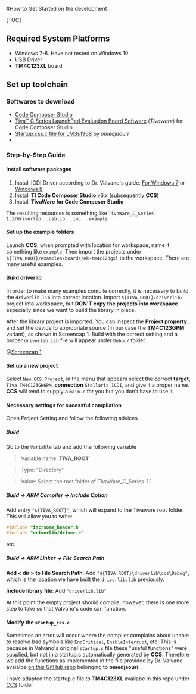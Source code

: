 #How to Get Started on the development

[TOC]

## Required System Platforms
- Windows 7-8. Have not tested on Windows 10.
- USB Driver
- **TM4C123XL** board

## Set up toolchain
### Softwares to download
- [Code Composer Studio](http://www.ti.com/tool/ccstudio)
- [Tiva™ C Series LaunchPad Evaluation Board Software](http://www.ti.com/tool/sw-ek-tm4c123gxl) (*Tivaware*) for Code Composer Studio
- [Startup.css.c file for LM3s1968](https://raw.githubusercontent.com/omedjaouri/EE319K/master/Lab%201/ccs/startup_ccsValvanoWare.c) by *omedjaouri*
- 

### Step-by-Step Guide

#### Install software packages
1. Install ICDI Driver according to Dr. Valvano's guide. [For Windows 7](http://users.ece.utexas.edu/~valvano/edX/InstallDrivers7.htm) or [Windows 8](http://users.ece.utexas.edu/%7Evalvano/edX/InstallDrivers8.htm)
2. Install **TI Code Composer Studio** v6.x (subsequently **CCS**)
3. Install **TivaWare for Code Composer Studio**

The resulting resources is something like `TivaWare_C_Series-1.1/driverlib...usblib...inc...example`

#### Set up the example folders
Launch **CCS**, when prompted with location for workspace, name it something like `example`. Then import the projects under `${TIVA_ROOT}/examples/boards/ek-tm4c123gxl` to the workspace. There are many useful examples.

#### Build driverlib
In order to make many examples compile correctly, it is necessary to build the `driverlib.lib` into correct location. Import `${TIVA_ROOT}/driverlib/` project into workspace, but **DON'T copy the projects into workspace** especially since we want to build the library in place.

After the library project is imported. You can inspect the **Project property** and set the device to appropriate source (In our case the **TM4C123GPM** variant), as shown in Screencap 1. Build with the correct setting and a proper `driverlib.lib` file will appear under `Debug/` folder.

@[Screencap 1]()

#### Set up a new project
Select `New CCS Project`, in the menu that appears select the correct **target**, `Tiva TM4C123GH6PM`, **connection** `Stellaris ICDI`,  and give it a proper name. **CCS** will tend to supply a `main.c` for you but you don't have to use it.

#### Necessary settings for sucessful compilation
Open Project Setting and follow the following advices.

##### Build
Go to the `Variable` tab and add the following variable

> Variable name: **TIVA_ROOT**

> Type:          "Directory"

> Value:         Select the root folder of TivaWare_C_Series-1.1

##### Build -> ARM Compiler -> Include Option
Add entry `"${TIVA_ROOT}"`, which will expand to the Tivaware root folder. This will allow you to write:

```c
#include "inc/some_header.h"
#include "driverlib/driver.h"
```
etc.

##### Build -> ARM Linker -> File Search Path
**Add < dir > to File Search Path**: Add `"${TIVA_ROOT}\driverlib\ccs\Debug"`, which is the location we have built the `driverlib.lib` previously.

**Include library file**: Add `"driverlib.lib"`

At this point the empty project should compile, however, there is one more step to take so that Valvano's code can function.

#### Modify the `startup_css.c`
Sometimes an error will occur where the compiler complains about unable to resolve bad symbols like `EndCritical`, `EnableInterrupt`, etc. This is because in Valvano's original `startup.s` file these "useful functions" were supplied, but not in a startup.c automatically generated by **CCS**. Therefore we add the functions as implemented in the file provided by Dr. Valvano avaialbe [on this GitHub repo](https://github.com/omedjaouri/EE319K/tree/master/Lab%201/ccs) belonging to **omedjaouri**.

I have adapted the startup.c file to **TM4C123XL** availabe in this repo under [CCS](https://github.com/nykh/HearingAidProject/tree/master/CCS) folder





